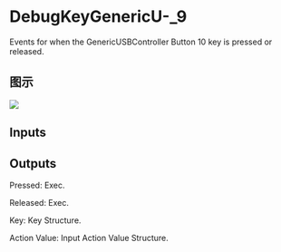 # DebugKeyGenericU-_9

Events for when the GenericUSBController Button 10 key is pressed or released.

## 图示

![]($-20221218-19185281.png)

## Inputs

## Outputs

Pressed: Exec.

Released: Exec.

Key: Key Structure.

Action Value: Input Action Value Structure.

